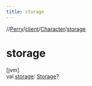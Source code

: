```yaml
---
title: storage
---
```

//[Perry](../../../index.html)/[client](../index.html)/[Character](index.html)/[storage](storage.html)



# storage



[jvm]\
val [storage](storage.html): [Storage](../../server/-storage/index.html)?




